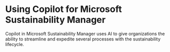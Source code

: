 # Using Copilot for Microsoft Sustainability Manager

Copilot in Microsoft Sustainability Manager uses AI to give organizations the ability to streamline and expedite several processes with the sustainability lifecycle.
